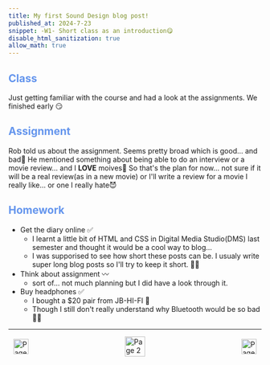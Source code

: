 ```yaml
---
title: My first Sound Design blog post!
published_at: 2024-7-23
snippet: -W1- Short class as an introduction😋
disable_html_sanitization: true
allow_math: true
---
```


<h2 style="color:CornflowerBlue;">Class</h2>

Just getting familiar with the course and had a look at the assignments. 
We finished early 😏

<h2 style="color:CornflowerBlue;">Assignment</h2>

Rob told us about the assignment. Seems pretty broad which is good... and bad🤔
He mentioned something about being able to do an interview or a movie review... and I **LOVE** moives🤩
So that's the plan for now... not sure if it will be a real review(as in a new movie) or I'll write a review for a movie I really like... or one I really hate😈

<h2 style="color:CornflowerBlue;">Homework</h2>

- Get the diary online ✅
    - I learnt a little bit of HTML and CSS in Digital Media Studio(DMS) last semester and thought it would be a cool way to blog... 
    - I was supporised to see how short these posts can be. I usualy write super long blog posts so I'll try to keep it short. 🙇‍♂️
- Think about assignment 〰️
    - sort of... not much planning but I did have a look through it.
- Buy headphones ✅
    - I bought a $20 pair from JB-HI-FI 🫡
    - Though I still don't really understand why Bluetooth would be so bad🤷‍♂️

---
<style>
.container {
    display: flex;
    justify-content: space-between;
    align-items: center;
    padding: 0 10px; /* Optional: Add some padding if needed */
}

.button {
    display: flex;
    align-items: center;
    /* Add additional styling for buttons if needed */
}

.button img {
    display: block;
}
</style>


<body>
    <div class="container">
        <a>
            <img src="/Images/white/1.png" width="30" height="30" alt="Page 1">
        </a>
        <a href="/" class="button middle">
            <img src="/Images/white/2.png" width="40" height="40" alt="Page 2">
        </a>
        <a href="/02-downloading-reaper" class="button right">
            <img src="/Images/white/3.png" width="30" height="30" alt="Page 3">
        </a>
    </div>
</body>


<script>

    const icon_elements = Array.from (document.getElementsByTagName (`img`))
    icon_elements.forEach ((element, index) => {

        element.onpointerover = () => {
            element.src = `Images/dark/${ index + 1}.png`
        }
        element.onpointerleave = () => {
            element.src = `Images/white/${ index + 1}.png`
        }
    })


</script>